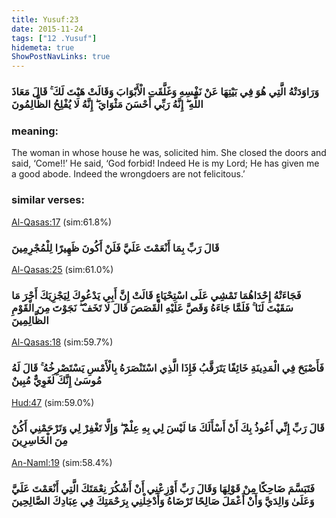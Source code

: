 ```yaml
---
title: Yusuf:23
date: 2015-11-24
tags: ["12 .Yusuf"]
hidemeta: true 
ShowPostNavLinks: true 
---
```

### وَرَاوَدَتْهُ الَّتِي هُوَ فِي بَيْتِهَا عَنْ نَفْسِهِ وَغَلَّقَتِ الْأَبْوَابَ وَقَالَتْ هَيْتَ لَكَ ۚ قَالَ مَعَاذَ اللَّهِ ۖ إِنَّهُ رَبِّي أَحْسَنَ مَثْوَايَ ۖ إِنَّهُ لَا يُفْلِحُ الظَّالِمُونَ
### meaning: 
The woman in whose house he was, solicited him. She closed the doors and said, ‘Come!!’ He said, ‘God forbid! Indeed He is my Lord; He has given me a good abode. Indeed the wrongdoers are not felicitous.’
### similar verses: 

[Al-Qasas:17](/28/17) (sim:61.8%)

### قَالَ رَبِّ بِمَا أَنْعَمْتَ عَلَيَّ فَلَنْ أَكُونَ ظَهِيرًا لِلْمُجْرِمِينَ

[Al-Qasas:25](/28/25) (sim:61.0%)

### فَجَاءَتْهُ إِحْدَاهُمَا تَمْشِي عَلَى اسْتِحْيَاءٍ قَالَتْ إِنَّ أَبِي يَدْعُوكَ لِيَجْزِيَكَ أَجْرَ مَا سَقَيْتَ لَنَا ۚ فَلَمَّا جَاءَهُ وَقَصَّ عَلَيْهِ الْقَصَصَ قَالَ لَا تَخَفْ ۖ نَجَوْتَ مِنَ الْقَوْمِ الظَّالِمِينَ

[Al-Qasas:18](/28/18) (sim:59.7%)

### فَأَصْبَحَ فِي الْمَدِينَةِ خَائِفًا يَتَرَقَّبُ فَإِذَا الَّذِي اسْتَنْصَرَهُ بِالْأَمْسِ يَسْتَصْرِخُهُ ۚ قَالَ لَهُ مُوسَىٰ إِنَّكَ لَغَوِيٌّ مُبِينٌ

[Hud:47](/11/47) (sim:59.0%)

### قَالَ رَبِّ إِنِّي أَعُوذُ بِكَ أَنْ أَسْأَلَكَ مَا لَيْسَ لِي بِهِ عِلْمٌ ۖ وَإِلَّا تَغْفِرْ لِي وَتَرْحَمْنِي أَكُنْ مِنَ الْخَاسِرِينَ

[An-Naml:19](/27/19) (sim:58.4%)

### فَتَبَسَّمَ ضَاحِكًا مِنْ قَوْلِهَا وَقَالَ رَبِّ أَوْزِعْنِي أَنْ أَشْكُرَ نِعْمَتَكَ الَّتِي أَنْعَمْتَ عَلَيَّ وَعَلَىٰ وَالِدَيَّ وَأَنْ أَعْمَلَ صَالِحًا تَرْضَاهُ وَأَدْخِلْنِي بِرَحْمَتِكَ فِي عِبَادِكَ الصَّالِحِينَ
